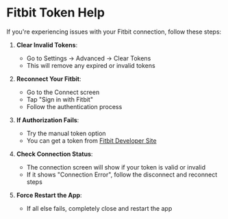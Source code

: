 # Fitbit Token Help

If you're experiencing issues with your Fitbit connection, follow these steps:

1. **Clear Invalid Tokens**:
   - Go to Settings → Advanced → Clear Tokens
   - This will remove any expired or invalid tokens

2. **Reconnect Your Fitbit**:
   - Go to the Connect screen
   - Tap "Sign in with Fitbit"
   - Follow the authentication process

3. **If Authorization Fails**:
   - Try the manual token option
   - You can get a token from [Fitbit Developer Site](https://dev.fitbit.com/apps/oauth2/redirect)

4. **Check Connection Status**:
   - The connection screen will show if your token is valid or invalid
   - If it shows "Connection Error", follow the disconnect and reconnect steps

5. **Force Restart the App**:
   - If all else fails, completely close and restart the app
